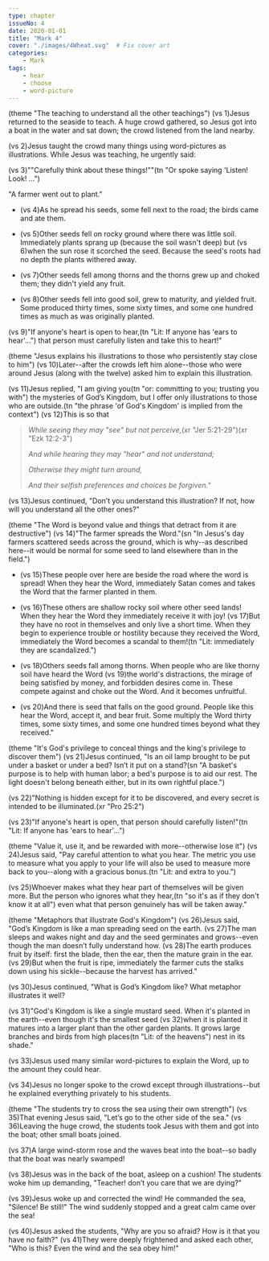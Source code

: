 ```yaml
---
type: chapter
issueNo: 4
date: 2020-01-01
title: "Mark 4"
cover: "./images/4Wheat.svg"  # Fix cover art
categories:
    - Mark
tags:
    - hear
    - choose
    - word-picture
---
```

(theme "The teaching to understand all the other teachings")
(vs 1)Jesus returned to the seaside to teach.  A huge crowd gathered, so Jesus got into a boat in the water and sat down; the crowd listened from the land nearby.

(vs 2)Jesus taught the crowd many things using word-pictures as illustrations.  While Jesus was teaching, he urgently said:

 (vs 3)""Carefully think about these things!""(tn "Or spoke saying 'Listen!  Look! ...")

"A farmer went out to plant."

* (vs 4)As he spread his seeds, some fell next to the road; the birds came and ate them.

*  (vs 5)Other seeds fell on rocky ground where there was little soil.  Immediately plants sprang up (because the soil wasn't deep) but (vs 6)when the sun rose it scorched the seed.  Because the seed's roots had no depth the plants withered away.

*  (vs 7)Other seeds fell among thorns and the thorns grew up and choked them; they didn't yield any fruit.

*  (vs 8)Other seeds fell into good soil, grew to maturity, and yielded fruit.  Some produced thirty times, some sixty times, and some one hundred times as much as was originally planted.

 (vs 9)"If anyone's heart is open to hear,(tn "Lit: If anyone has 'ears to hear'...") that person must carefully listen and take this to heart!"

(theme "Jesus explains his illustrations to those who persistently stay close to him")
(vs 10)Later--after the crowds left him alone--those who were around Jesus (along with the twelve) asked him to explain this illustration.

(vs 11)Jesus replied, "I am giving you(tn "or: committing to you; trusting you with") the mysteries of God’s Kingdom, but I offer only illustrations to those who are outside.(tn "the phrase 'of God's Kingdom' is implied from the context")  (vs 12)This is so that

>*While seeing they may "see" but not perceive,*(xr "Jer 5:21-29")(xr "Ezk 12:2-3")
>
>*And while hearing they may "hear" and not understand;*
>
>*Otherwise they might turn around,*
>
>*And their selfish preferences and choices be forgiven."*

(vs 13)Jesus continued, "Don’t you understand this illustration? If not, how will you understand all the other ones?"

(theme "The Word is beyond value and things that detract from it are destructive")
(vs 14)"The farmer spreads the Word."(sn "In Jesus's day farmers scattered seeds across the ground, which is why--as described here--it would be normal for some seed to land elsewhere than in the field.")

* (vs 15)These people over here are beside the road where the word is spread!  When they hear the Word, immediately Satan comes and takes the Word that the farmer planted in them.

* (vs 16)These others are shallow rocky soil where other seed lands!  When they hear the Word they immediately receive it with joy!  (vs 17)But they have no root in themselves and only live a short time.  When they begin to experience trouble or hostility because they received the Word, immediately the Word becomes a scandal to them!(tn "Lit: immediately they are scandalized.")

* (vs 18)Others seeds fall among thorns.  When people who are like thorny soil have heard the Word (vs 19)the world's distractions, the mirage of being satisfied by money, and forbidden desires come in.  These compete against and choke out the Word.  And it becomes unfruitful.

* (vs 20)And there is seed that falls on the good ground.  People like this hear the Word, accept it, and bear fruit.  Some multiply the Word thirty times, some sixty times, and some one hundred times beyond what they received."

(theme "It's God's privilege to conceal things and the king's privilege  to discover them")
(vs 21)Jesus continued, "Is an oil lamp brought to be put under a basket or under a bed? Isn’t it put on a stand?(sn "A basket's purpose is to help with human labor; a bed's purpose is to aid our rest.  The light doesn't belong beneath either, but in its own rightful place.")

(vs 22)"Nothing is hidden except for it to be discovered, and every secret is intended to be illuminated.(xr "Pro 25:2")

(vs 23)"If anyone's heart is open, that person should carefully listen!"(tn "Lit: If anyone has 'ears to hear'...")

(theme "Value it, use it, and be rewarded with more--otherwise lose it")
(vs 24)Jesus said, "Pay careful attention to what you hear.  The metric you use to measure what you apply to your life will also be used to measure more back to you--along with a gracious bonus.(tn "Lit: and extra to you.")

(vs 25)Whoever makes what they hear part of themselves will be given more.  But the person who ignores what they hear,(tn "so it's as if they don't know it at all") even what that person genuinely has will be taken away."

(theme "Metaphors that illustrate God's Kingdom")
(vs 26)Jesus said, "God’s Kingdom is like a man spreading seed on the earth.  (vs 27)The man sleeps and wakes night and day and the seed germinates and grows--even though the man doesn’t fully understand how.  (vs 28)The earth produces fruit by itself: first the blade, then the ear, then the mature grain in the ear.  (vs 29)But when the fruit is ripe, immediately the farmer cuts the stalks down using his sickle--because the harvest has arrived."

(vs 30)Jesus continued, "What is God’s Kingdom like?  What metaphor illustrates it well?

(vs 31)"God's Kingdom is like a single mustard seed.  When it's planted in the earth--even though it's the smallest seed (vs 32)when it is planted it matures into a larger plant than the other garden plants.  It grows large branches and birds from high places(tn "Lit: of the heavens") nest in its shade."

(vs 33)Jesus used many similar word-pictures to explain the Word, up to the amount they could hear.

(vs 34)Jesus no longer spoke to the crowd except through illustrations--but he explained everything privately to his students.

(theme "The students try to cross the sea using their own strength")
(vs 35)That evening Jesus said, "Let’s go to the other side of the sea."  (vs 36)Leaving the huge crowd, the students took Jesus with them and got into the boat; other small boats joined.

(vs 37)A large wind-storm rose and the waves beat into the boat--so badly that the boat was nearly swamped!

(vs 38)Jesus was in the back of the boat, asleep on a cushion!  The students woke him up demanding, "Teacher! don’t you care that we are dying?"

(vs 39)Jesus woke up and corrected the wind!  He commanded the sea, "Silence!  Be still!"  The wind suddenly stopped and a great calm came over the sea!

(vs 40)Jesus asked the students, "Why are you so afraid?  How is it that you have no faith?"  (vs 41)They were deeply frightened and asked each other, "Who is this?  Even the wind and the sea obey him!"
